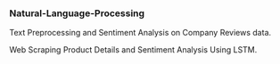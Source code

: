 ### Natural-Language-Processing

Text Preprocessing and Sentiment Analysis on Company Reviews data.

Web Scraping Product Details and Sentiment Analysis Using LSTM.
